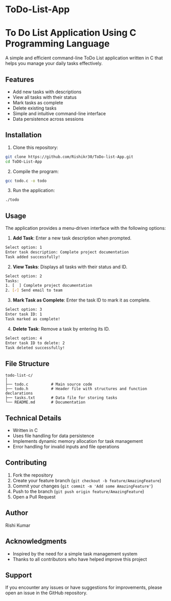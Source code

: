 # ToDo-List-App
# To Do List Application Using C Programming Language

A simple and efficient command-line ToDo List application written in C that helps you manage your daily tasks effectively.

## Features

- Add new tasks with descriptions
- View all tasks with their status
- Mark tasks as complete
- Delete existing tasks
- Simple and intuitive command-line interface
- Data persistence across sessions

## Installation

1. Clone this repository:
```bash
git clone https://github.com/Rishikr30/ToDo-list-App.git
cd ToDO-List-App
```

2. Compile the program:
```bash
gcc todo.c -o todo
```

3. Run the application:
```bash
./todo
```

## Usage

The application provides a menu-driven interface with the following options:

1. **Add Task**: Enter a new task description when prompted.
```bash
Select option: 1
Enter task description: Complete project documentation
Task added successfully!
```

2. **View Tasks**: Displays all tasks with their status and ID.
```bash
Select option: 2
Tasks:
1. [  ] Complete project documentation
2. [✓] Send email to team
```

3. **Mark Task as Complete**: Enter the task ID to mark it as complete.
```bash
Select option: 3
Enter task ID: 1
Task marked as complete!
```

4. **Delete Task**: Remove a task by entering its ID.
```bash
Select option: 4
Enter task ID to delete: 2
Task deleted successfully!
```

## File Structure

```
todo-list-c/
│
├── todo.c          # Main source code
├── todo.h          # Header file with structures and function declarations
├── tasks.txt       # Data file for storing tasks
└── README.md       # Documentation
```

## Technical Details

- Written in C
- Uses file handling for data persistence
- Implements dynamic memory allocation for task management
- Error handling for invalid inputs and file operations

## Contributing

1. Fork the repository
2. Create your feature branch (`git checkout -b feature/AmazingFeature`)
3. Commit your changes (`git commit -m 'Add some AmazingFeature'`)
4. Push to the branch (`git push origin feature/AmazingFeature`)
5. Open a Pull Request

## Author

Rishi Kumar

## Acknowledgments

- Inspired by the need for a simple task management system
- Thanks to all contributors who have helped improve this project

## Support

If you encounter any issues or have suggestions for improvements, please open an issue in the GitHub repository.
